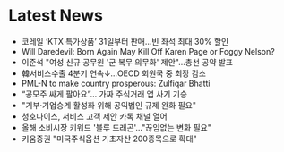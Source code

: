 # Latest News
-  코레일 ‘KTX 특가상품’ 31일부터 판매…빈 좌석 최대 30% 할인
-  Will Daredevil: Born Again May Kill Off Karen Page or Foggy Nelson?
-  이준석 "여성 신규 공무원 '군 복무 의무화' 제안"...총선 공약 발표
-  韓서비스수출 4분기 연속↓…OECD 회원국 중 최장 감소
-  PML-N to make country prosperous: Zulfiqar Bhatti
-  “공모주 싸게 팔아요”... 가짜 주식거래 앱 사기 기승
-  "기부·기업승계 활성화 위해 공익법인 규제 완화 필요"
-  청호나이스, 서비스 고객 제안 카톡 채널 열어
-  올해 소비시장 키워드 '블루 드래곤'…"끊임없는 변화 필요"
-  키움증권 "미국주식옵션 기초자산 200종목으로 확대"
